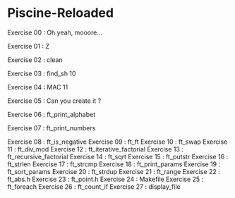 # Piscine-Reloaded

Exercise 00 : Oh yeah, mooore...

Exercise 01 : Z

Exercise 02 : clean

Exercise 03 : find_sh 10

Exercise 04 : MAC 11

Exercise 05 : Can you create it ?

Exercise 06 : ft_print_alphabet

Exercise 07 : ft_print_numbers

Exercise 08 : ft_is_negative
Exercise 09 : ft_ft
Exercise 10 : ft_swap
Exercise 11 : ft_div_mod
Exercise 12 : ft_iterative_factorial
Exercise 13 : ft_recursive_factorial
Exercise 14 : ft_sqrt
Exercise 15 : ft_putstr
Exercise 16 : ft_strlen
Exercise 17 : ft_strcmp
Exercise 18 : ft_print_params
Exercise 19 : ft_sort_params
Exercise 20 : ft_strdup
Exercise 21 : ft_range
Exercise 22 : ft_abs.h
Exercise 23 : ft_point.h
Exercise 24 : Makefile
Exercise 25 : ft_foreach
Exercise 26 : ft_count_if
Exercise 27 : display_file
